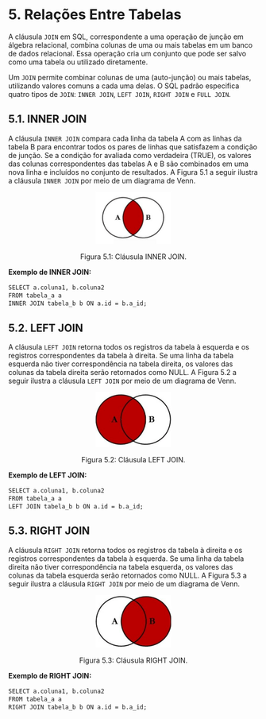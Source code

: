 # 5. Relações Entre Tabelas

A cláusula `JOIN` em SQL, correspondente a uma operação de junção em álgebra relacional, combina colunas de uma ou mais tabelas em um banco de dados relacional. Essa operação cria um conjunto que pode ser salvo como uma tabela ou utilizado diretamente.

Um `JOIN` permite combinar colunas de uma (auto-junção) ou mais tabelas, utilizando valores comuns a cada uma delas. O SQL padrão especifica quatro tipos de `JOIN`: `INNER JOIN`, `LEFT JOIN`, `RIGHT JOIN` e `FULL JOIN`.

## 5.1. INNER JOIN

A cláusula `INNER JOIN` compara cada linha da tabela A com as linhas da tabela B para encontrar todos os pares de linhas que satisfazem a condição de junção. Se a condição for avaliada como verdadeira (TRUE), os valores das colunas correspondentes das tabelas A e B são combinados em uma nova linha e incluídos no conjunto de resultados. A Figura 5.1 a seguir ilustra a cláusula `INNER JOIN` por meio de um diagrama de Venn.

<div align="center">
    <img src="../imgs/inner_join.png" width="30%" style="max-height: 50vh;"/>
    <p>Figura 5.1: Cláusula INNER JOIN.</p>
</div>

**Exemplo de INNER JOIN:**

```
SELECT a.coluna1, b.coluna2
FROM tabela_a a
INNER JOIN tabela_b b ON a.id = b.a_id;
```

## 5.2. LEFT JOIN

A cláusula `LEFT JOIN` retorna todos os registros da tabela à esquerda e os registros correspondentes da tabela à direita. Se uma linha da tabela esquerda não tiver correspondência na tabela direita, os valores das colunas da tabela direita serão retornados como NULL. A Figura 5.2 a seguir ilustra a cláusula `LEFT JOIN` por meio de um diagrama de Venn.

<div align="center">
    <img src="../imgs/left_join.png" width="30%" style="max-height: 50vh;"/>
    <p>Figura 5.2: Cláusula LEFT JOIN.</p>
</div>

**Exemplo de LEFT JOIN:**

```
SELECT a.coluna1, b.coluna2
FROM tabela_a a
LEFT JOIN tabela_b b ON a.id = b.a_id;
```

## 5.3. RIGHT JOIN

A cláusula `RIGHT JOIN` retorna todos os registros da tabela à direita e os registros correspondentes da tabela à esquerda. Se uma linha da tabela direita não tiver correspondência na tabela esquerda, os valores das colunas da tabela esquerda serão retornados como NULL. A Figura 5.3 a seguir ilustra a cláusula `RIGHT JOIN` por meio de um diagrama de Venn.

<div align="center">
    <img src="../imgs/right_join.png" width="30%" style="max-height: 50vh;"/>
    <p>Figura 5.3: Cláusula RIGHT JOIN.</p>
</div>

**Exemplo de RIGHT JOIN:**

```
SELECT a.coluna1, b.coluna2
FROM tabela_a a
RIGHT JOIN tabela_b b ON a.id = b.a_id;
```